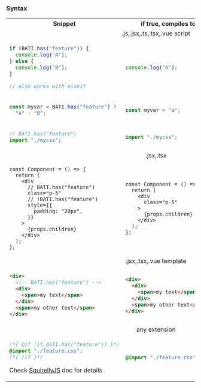 ### Syntax

<table>
<tr>
<th>Snippet</th>
<th>if true, compiles to</th>
<th>if false, compiles to</th>
</tr>
<tr>
<td colspan="3">
<center>
.js,.jsx,.ts,.tsx,.vue script
</center>
</td>
</tr>
<tr>
<td>

```ts
if (BATI.has("feature")) {
  console.log("A");
} else {
  console.log("B");
}

// also works with elseif
```


</td>
<td>

```ts
console.log("A");
```

</td>
<td>

```ts
console.log("B");
```

</td>
</tr>
<tr>
<td>

```ts
const myvar = BATI.has("feature") ?
  "A" : "B";
```

</td>
<td>

```ts
const myvar = "a";
```

</td>
<td>

```ts
const myvar = "B";
```

</td>
</tr>
<tr>
<td>

```ts
// BATI.has("feature")
import "./mycss";
```

</td>
<td>

```ts
import "./mycss";
```

</td>
<td>

nothing

</td>
</tr>
<tr>
<td colspan="3">
<center>
.jsx,.tsx
</center>
</td>
</tr>
<tr>
<td>

```tsx
const Component = () => {
  return (
    <div
      // BATI.has("feature")
      class="p-5"
      // !BATI.has("feature")
      style={{
        padding: "20px",
      }}
    >
      {props.children}
    </div>
  );
};
```

</td>
<td>

```tsx
const Component = () => {
  return (
    <div
      class="p-5"
    >
      {props.children}
    </div>
  );
};
```

</td>
<td>

```tsx
const Component = () => {
  return (
    <div
      style={{
        padding: "20px",
      }}
    >
      {props.children}
    </div>
  );
};
```

</td>
</tr>
<tr>
<td colspan="3">
<center>
.jsx,.tsx,.vue template
</center>
</td>
</tr>
<tr>
<td>

```html
<div>
  <!-- BATI.has("feature") -->
  <div>
    <span>my text</span>
  </div>
  <span>my other text</span>
</div>
```

</td>
<td>

```html
<div>
  <div>
    <span>my text</span>
  </div>
  <span>my other text</span>
</div>
```

</td>
<td>

```html
<div>
  <span>my other text</span>
</div>
```

</td>
</tr>
<tr>
<td colspan="3">
<center>
any extension
</center>
</td>
</tr>
<tr>
<td>

```css
/*{ @if (it.BATI.has("feature")) }*/
@import "./feature.css";
/*{ /if }*/
```

Check [SquirellyJS](https://squirrelly.js.org/docs/syntax/overview) doc for details

</td>
<td>

```css
@import "./feature.css";
```

</td>
<td>

nothing

</td>
</tr>
</table>

